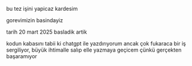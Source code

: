 bu tez işini yapicaz kardesim

gorevimizin basindayiz

tarih 20 mart 2025
basladik artik

kodun kabasını tabii ki chatgpt ile yazdırıyorum ancak çok fukaraca bir iş sergiliyor, büyük ihtimalle salıp elle yazmaya geçicem çünkü gerçekten başaramıyor
